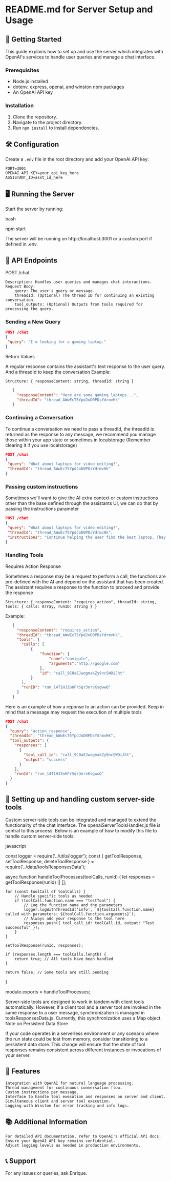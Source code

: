 # README.md for Server Setup and Usage

## 🚀 Getting Started

This guide explains how to set up and use the server which integrates with OpenAI's services to handle user queries and manage a chat interface.

### Prerequisites

- Node.js installed
- dotenv, express, openai, and winston npm packages
- An OpenAI API key

### Installation

1. Clone the repository.
2. Navigate to the project directory.
3. Run `npm install` to install dependencies.

## 🛠️ Configuration

Create a `.env` file in the root directory and add your OpenAI API key:

```dotenv
PORT=3001
OPENAI_API_KEY=your_api_key_here
ASSISTANT_ID=asst_id_here
```

## 🖥️ Running the Server

Start the server by running:

bash

npm start

The server will be running on http://localhost:3001 or a custom port if defined in .env.
## 🔌 API Endpoints
POST /chat

    Description: Handles user queries and manages chat interactions.
    Request Body:
        query: The user's query or message.
        threadId: (Optional) The thread ID for continuing an existing conversation.
        tool_outputs: (Optional) Outputs from tools required for processing the query.

### Sending a New Query

 ```json
POST /chat
{
  "query": "I'm looking for a gaming laptop."
}
```

Return Values

A regular response contains the assistant's text response to the user query. And a threadId to keep the conversation
    Example:

    Structure: { responseContent: string, threadId: string }

 ```json
    {
      "responseContent": "Here are some gaming laptops...",
      "threadId": "thread_AWwEcT5YpdJoD0PDsYdrmvHk"
    }
```

### Continuing a Conversation

To continue a conversation we need to pass a threadId, the threadId is returned as the response to any message, we recommend you manage those within your app state or sometimes in localstorage (Remember clearing it if you use localstorage)

 ```json
POST /chat
{
  "query": "What about laptops for video editing?",
  "threadId": "thread_AWwEcT5YpdJoD0PDsYdrmvHk"
}
```

### Passing custom instructions

Sometimes we'll want to give the AI extra context or custom instructions other than the base defined through the assistants UI, we can do that by passing the instructions parameter

 ```json
POST /chat
{
  "query": "What about laptops for video editing?",
  "threadId": "thread_AWwEcT5YpdJoD0PDsYdrmvHk",
  "instructions": "Continue helping the user find the best laptop. They are currently viewing the following data EXAMPLEDATA"
}
```

### Handling Tools 

Requires Action Response

Sometimes a response may be a request to perform a call, the functions are pre-defined with the AI and depend on the assistant that has been created. The assistant requires a response to the function to proceed and provide the response

    Structure: { responseContent: "requires_action", threadId: string, tools: { calls: Array, runID: string } }
    
 Example:

 ```json
    {
      "responseContent": "requires_action",
      "threadId": "thread_AWwEcT5YpdJoD0PDsYdrmvHk",
      "tools": {
        "calls": [
            {
                "function": {
                    "name":"navigate",
                    "arguments":"http://google.com"
                },
                "id": "call_9C0aEJwogmakZy9ncSWOiJht"
            }
        ],
        "runID": "run_14T1HJZoHFrSqr3nrvKsgwwQ"
      }
    }
```

Here is an example of how a reponse to an action can be provided. Keep in mind that a message may request the execution of multiple tools

```json
POST /chat
{
  "query": "action_response",
  "threadId": "thread_AWwEcT5YpdJoD0PDsYdrmvHk",
  "tool_outputs": {
    "responses": [
      {
        "tool_call_id": "call_9C0aEJwogmakZy9ncSWOiJht",
        "output": "success"
      }
    ],
    "runId": "run_14T1HJZoHFrSqr3nrvKsgwwQ"
  }
}
```

## 🧰 Setting up and handling custom server-side tools

Custom server-side tools can be integrated and managed to extend the functionality of the chat interface. The openaiServerToolsHandler.js file is central to this process. Below is an example of how to modify this file to handle custom server-side tools:

javascript

const logger = require('../utils/logger');
const { getToolResponse, setToolResponse, deleteToolResponse } = require('../data/toolsResponsesData');

async function handleToolProcesses(toolCalls, runId) {
    let responses = getToolResponse(runId) || [];

    for (const toolCall of toolCalls) {
        // Handle specific tools as needed
        if (toolCall.function.name === "testTool") {
            // Log the function name and the parameters
            logger.logWithThreadId('info', `${toolCall.function.name} called with parameters: ${toolCall.function.arguments}`);
            // Always add your response to the tool here
            responses.push({ tool_call_id: toolCall.id, output: "Test Successful" });
        }
    }

    setToolResponse(runId, responses);

    if (responses.length === toolCalls.length) {
        return true; // All tools have been handled
    }

    return false; // Some tools are still pending
}

module.exports = handleToolProcesses;

Server-side tools are designed to work in tandem with client tools automatically. However, if a client tool and a server tool are invoked in the same response to a user message, synchronization is managed in toolsResponsesData.js. Currently, this synchronization uses a Map object.
Note on Persistent Data Store

If your code operates in a serverless environment or any scenario where the run state could be lost from memory, consider transitioning to a persistent data store. This change will ensure that the state of tool responses remains consistent across different instances or invocations of your server.

## 🌟 Features

    Integration with OpenAI for natural language processing.
    Thread management for continuous conversation flow.
    Custom instructions per message.
    Interface to handle tool execution and responses on server and client.
    Simultaneous client and server tool execution.
    Logging with Winston for error tracking and info logs.

## 📚 Additional Information

    For detailed API documentation, refer to OpenAI's official API docs.
    Ensure your OpenAI API key remains confidential.
    Adjust logging levels as needed in production environments.

## 📞 Support

For any issues or queries, ask Enrique.